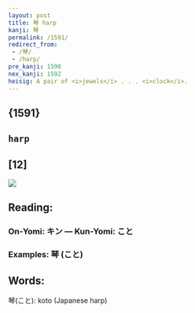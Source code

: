 ```yaml
---
layout: post
title: 琴 harp
kanji: 琴
permalink: /1591/
redirect_from:
 - /琴/
 - /harp/
pre_kanji: 1590
nex_kanji: 1592
heisig: A pair of <i>jewels</i> . . . <i>clock</i>.
---
```


## {1591}

## `harp`

## [12]

<div class="stroke"><img src="E790B4.png" /></div>

## Reading:

### On-Yomi: キン &mdash; Kun-Yomi: こと

### Examples: 琴 (こと)

## Words:

琴(こと): koto (Japanese harp)
